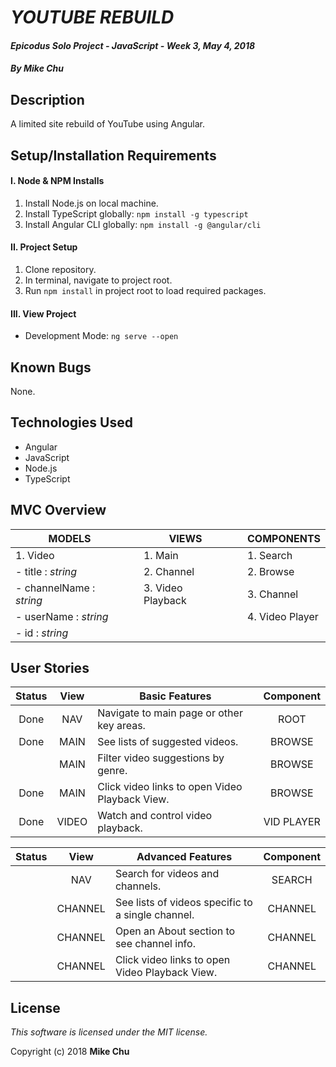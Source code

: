 # _YOUTUBE REBUILD_

#### _Epicodus Solo Project - JavaScript - Week 3, May 4, 2018_

#### _By Mike Chu_

## Description

A limited site rebuild of YouTube using Angular.

## Setup/Installation Requirements

#### I. Node & NPM Installs
1. Install Node.js on local machine.
2. Install TypeScript globally: `npm install -g typescript`
3. Install Angular CLI globally: `npm install -g @angular/cli`

#### II. Project Setup
1. Clone repository.
2. In terminal, navigate to project root.
3. Run `npm install` in project root to load required packages.

#### III. View Project
* Development Mode: `ng serve --open`

## Known Bugs

None.

## Technologies Used

* Angular
* JavaScript
* Node.js
* TypeScript

## MVC Overview

| MODELS | | VIEWS | | COMPONENTS |
| ------ | --- | ----- | --- | ---------- |
| 1. Video | | 1. Main | | 1. Search |
| - title : *string* | | 2. Channel | | 2. Browse |
| - channelName : *string* | | 3. Video Playback | | 3. Channel |
| - userName : *string* | | | | 4. Video Player |
| - id : *string* | | | | |

## User Stories

| Status | View | Basic Features | Component |
| :-: | :-: | --- | :-: |
| Done | NAV | Navigate to main page or other key areas. | ROOT |
| Done | MAIN | See lists of suggested videos. | BROWSE |
| | MAIN | Filter video suggestions by genre. | BROWSE |
| Done | MAIN | Click video links to open Video Playback View. | BROWSE |
| Done | VIDEO | Watch and control video playback. | VID PLAYER |

| Status | View | Advanced Features | Component |
| :-: | :-: | --- | :-: |
| | NAV | Search for videos and channels. | SEARCH |
| | CHANNEL | See lists of videos specific to a single channel. | CHANNEL |
| | CHANNEL | Open an About section to see channel info. | CHANNEL |
| | CHANNEL | Click video links to open Video Playback View. | CHANNEL |

## License

_This software is licensed under the MIT license._

Copyright (c) 2018 **Mike Chu**

